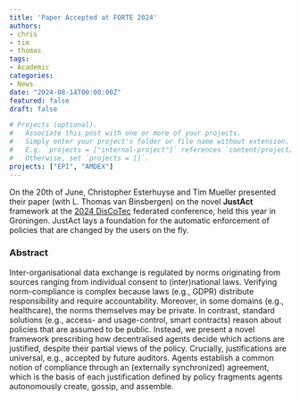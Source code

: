 ```yaml
---
title: 'Paper Accepted at FORTE 2024'
authors:
- chris
- tim
- thomas
tags:
- Academic
categories:
- News
date: "2024-08-14T00:00:00Z"
featured: false
draft: false

# Projects (optional).
#   Associate this post with one or more of your projects.
#   Simply enter your project's folder or file name without extension.
#   E.g. `projects = ["internal-project"]` references `content/project/deep-learning/index.md`.
#   Otherwise, set `projects = []`.
projects: ["EPI", "AMDEX"]
---
```



On the 20th of June, Christopher Esterhuyse and Tim Mueller presented their paper (with L. Thomas van Binsbergen)
on the novel **JustAct** framework at the [2024 DisCoTec](https://www.discotec.org/2024) federated conference, held this year in Groningen.
JustAct lays a foundation for the automatic enforcement of policies that are changed by the users on the fly.

### Abstract
Inter-organisational data exchange is regulated by norms originating from sources ranging from individual consent to (inter)national laws. Verifying norm-compliance is complex because laws (e.g., GDPR) distribute responsibility and require accountability. Moreover, in some domains (e.g., healthcare), the norms themselves may be private. In contrast, standard solutions (e.g., access- and usage-control, smart contracts) reason about policies that are assumed to be public. Instead, we present a novel framework prescribing how decentralised agents decide which actions are justified, despite their partial views of the policy. Crucially, justifications are universal, e.g., accepted by future auditors. Agents establish a common notion of compliance through an (externally synchronized) agreement, which is the basis of each justification defined by policy fragments agents autonomously create, gossip, and assemble.
